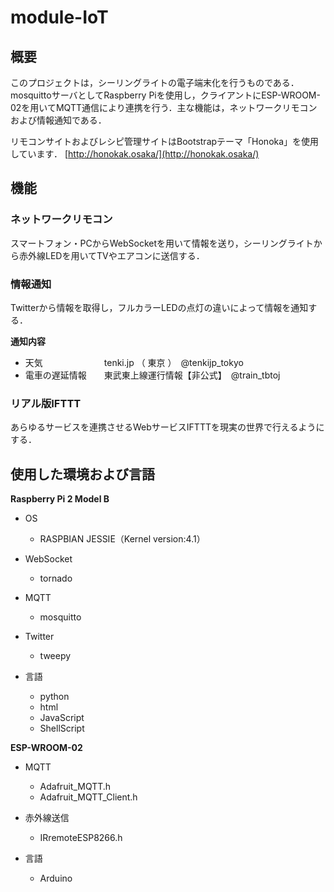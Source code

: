 # module-IoT

## 概要
このプロジェクトは，シーリングライトの電子端末化を行うものである．mosquittoサーバとしてRaspberry Piを使用し，クライアントにESP-WROOM-02を用いてMQTT通信により連携を行う．主な機能は，ネットワークリモコンおよび情報通知である．

リモコンサイトおよびレシピ管理サイトはBootstrapテーマ「Honoka」を使用しています．
[http://honokak.osaka/](http://honokak.osaka/)


## 機能
### ネットワークリモコン
スマートフォン・PCからWebSocketを用いて情報を送り，シーリングライトから赤外線LEDを用いてTVやエアコンに送信する．

### 情報通知
Twitterから情報を取得し，フルカラーLEDの点灯の違いによって情報を通知する．

**通知内容**
* 天気　　　　　　　tenki.jp （ 東京 ）　@tenkijp_tokyo
* 電車の遅延情報　　東武東上線運行情報【非公式】　@train_tbtoj

### リアル版IFTTT
あらゆるサービスを連携させるWebサービスIFTTTを現実の世界で行えるようにする．


## 使用した環境および言語
__Raspberry Pi 2 Model B__

* OS
	* RASPBIAN JESSIE（Kernel version:4.1）

* WebSocket
	* tornado

* MQTT
	* mosquitto

* Twitter
	* tweepy

* 言語
	* python
	* html
	* JavaScript
	* ShellScript

__ESP-WROOM-02__

* MQTT
	* Adafruit_MQTT.h
	* Adafruit_MQTT_Client.h

* 赤外線送信
	* IRremoteESP8266.h

* 言語
	* Arduino


